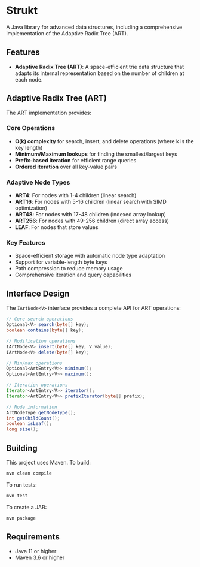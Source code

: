 # Strukt

A Java library for advanced data structures, including a comprehensive implementation of the Adaptive Radix Tree (ART).

## Features

- **Adaptive Radix Tree (ART)**: A space-efficient trie data structure that adapts its internal representation based on the number of children at each node.

## Adaptive Radix Tree (ART)

The ART implementation provides:

### Core Operations
- **O(k) complexity** for search, insert, and delete operations (where k is the key length)
- **Minimum/Maximum lookups** for finding the smallest/largest keys
- **Prefix-based iteration** for efficient range queries
- **Ordered iteration** over all key-value pairs

### Adaptive Node Types
- **ART4**: For nodes with 1-4 children (linear search)
- **ART16**: For nodes with 5-16 children (linear search with SIMD optimization)
- **ART48**: For nodes with 17-48 children (indexed array lookup)
- **ART256**: For nodes with 49-256 children (direct array access)
- **LEAF**: For nodes that store values

### Key Features
- Space-efficient storage with automatic node type adaptation
- Support for variable-length byte keys
- Path compression to reduce memory usage
- Comprehensive iteration and query capabilities

## Interface Design

The `IArtNode<V>` interface provides a complete API for ART operations:

```java
// Core search operations
Optional<V> search(byte[] key);
boolean contains(byte[] key);

// Modification operations
IArtNode<V> insert(byte[] key, V value);
IArtNode<V> delete(byte[] key);

// Min/max operations
Optional<ArtEntry<V>> minimum();
Optional<ArtEntry<V>> maximum();

// Iteration operations
Iterator<ArtEntry<V>> iterator();
Iterator<ArtEntry<V>> prefixIterator(byte[] prefix);

// Node information
ArtNodeType getNodeType();
int getChildCount();
boolean isLeaf();
long size();
```

## Building

This project uses Maven. To build:

```bash
mvn clean compile
```

To run tests:

```bash
mvn test
```

To create a JAR:

```bash
mvn package
```

## Requirements

- Java 11 or higher
- Maven 3.6 or higher
